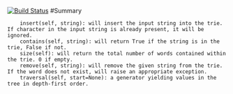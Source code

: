 [![Build Status](https://travis-ci.org/CCallahanIV/data-structures.svg?branch=master)](https://travis-ci.org/CCallahanIV/data-structures)
#Summary


        insert(self, string): will insert the input string into the trie. If character in the input string is already present, it will be ignored.
        contains(self, string): will return True if the string is in the trie, False if not.
        size(self): will return the total number of words contained within the trie. 0 if empty.
        remove(self, string): will remove the given string from the trie. If the word does not exist, will raise an appropriate exception.
        traversal(self, start=None): a generator yielding values in the tree in depth-first order.
    



